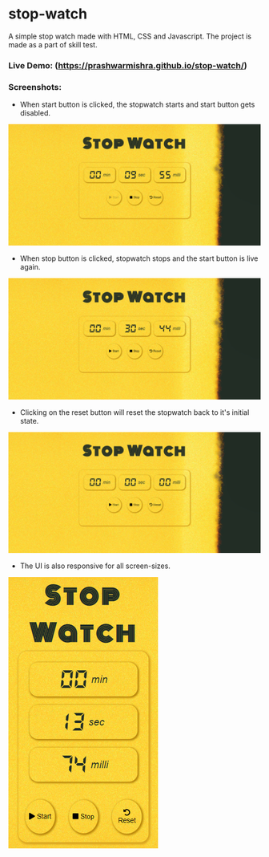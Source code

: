 # stop-watch
A simple stop watch made with HTML, CSS and Javascript. The project is made as a part of skill test.
### Live Demo: (https://prashwarmishra.github.io/stop-watch/)
### Screenshots:
- When start button is clicked, the stopwatch starts and start button gets disabled.

![](images/screenshot2.PNG)

- When stop button is clicked, stopwatch stops and the start button is live again.

![](images/screenshot3.PNG)

- Clicking on the reset button will reset the stopwatch back to it's initial state.

![](images/screenshot4.PNG)

- The UI is also responsive for all screen-sizes.

![](images/screenshot5.PNG)

